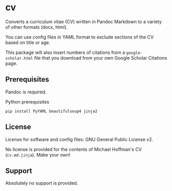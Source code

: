 # cv

Converts a curriculum vitae (CV) written in Pandoc Markdown to a variety of
other formats (docx, html).

You can use config files in YAML format to exclude sections of the CV
based on title or age.

This package will also insert numbers of citations from a `google-scholar.html`
file that you download from your own Google Scholar Citations page.

## Prerequisites

Pandoc is required.

Python prerequisites
```
pip install PyYAML beautifulsoup4 jinja2
```

## License

License for software and config files: GNU General Public License v2.

No license is provided for the contents of Michael Hoffman's CV
(`cv.md.jinja`). Make your own!

## Support

Absolutely no support is provided.
